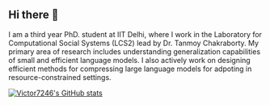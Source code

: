 ## Hi there 👋

I am a third year PhD. student at IIT Delhi, where I work in the Laboratory for Computational Social Systems (LCS2) lead by Dr. Tanmoy Chakraborty. My primary area of research includes understanding generalization capabilities of small and efficient language models. I also actively work on designing efficient methods for compressing large language models for adpoting in resource-constrained settings.

[![Victor7246's GitHub stats](https://github-readme-stats.vercel.app/api?username=victor7246)](https://github.com/victor7246/github-readme-stats)

<!--
**victor7246/victor7246** is a ✨ _special_ ✨ repository because its `README.md` (this file) appears on your GitHub profile.

Here are some ideas to get you started:

- 🔭 I’m currently working on ...
- 🌱 I’m currently learning ...
- 👯 I’m looking to collaborate on ...
- 🤔 I’m looking for help with ...
- 💬 Ask me about ...
- 📫 How to reach me: ...
- 😄 Pronouns: ...
- ⚡ Fun fact: ...
-->
